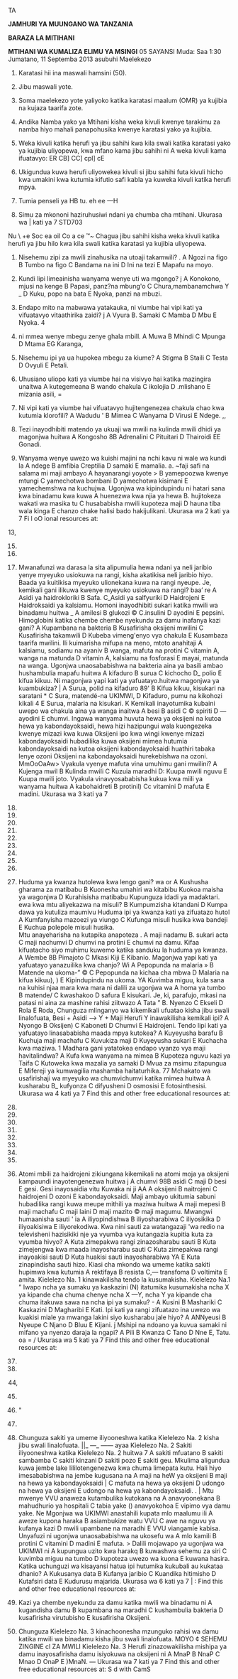 TA

**JAMHURI YA MUUNGANO WA TANZANIA**

**BARAZA LA MITIHANI**

**MTIHANI WA KUMALIZA ELIMU YA MSINGI**
05 SAYANSI
Muda: Saa 1:30 Jumatano, 11 Septemba 2013 asubuhi
Maelekezo

1. Karatasi hii ina maswali hamsini (50).

2. Jibu maswali yote.

3. Soma maelekezo yote yaliyoko katika karatasi maalum (OMR) ya kujibia na kujaza taarifa zote.

4. Andika Namba yako ya Mtihani kisha weka kivuli kwenye tarakimu za namba hiyo mahali panapohusika kwenye karatasi yako ya kujibia.

5. Weka kivuli katika herufi ya jibu sahihi kwa kila swali katika karatasi yako ya kujibia uliyopewa, kwa mfano kama jibu sahihi ni A weka kivuli kama ifuatavyo:
ER CB] CC] cpl] cE

6. Ukigundua kuwa herufi uliyowekea kivuli si jibu sahihi futa kivuli hicho kwa umakini kwa kutumia kifutio safi kabla ya kuweka kivuli katika herufi mpya.

7. Tumia penseli ya HB tu. eh ee —H

8. Simu za mkononi haziruhusiwi ndani ya chumba cha mtihani.
Ukurasa wa | kati ya 7
STD703

Nu \ +e Soc ea oil Co a ce
™~
Chagua jibu sahihi kisha weka kivuli katika herufi ya jibu hilo kwa kila swali katika karatasi ya kujibia uliyopewa.

1. Nisehemu zipi za mwili zinahusika na utoaji takamwili? .
   A Ngozi na figo B Tumbo na figo C Bandama na ini
   D Ini na tezi E Mapafu na moyo.

2. Kundi lipi limeainisha wanyama wenye uti wa mgongo? j
   A Konokono, mjusi na kenge B Papasi, panz?na mbung'o
   C Chura,mambanamchwa Y _ D Kuku, popo na bata
   E Nyoka, panzi na mbuzi.

3. Endapo mito na mabwawa yatakauka, ni viumbe hai vipi kati ya vifuatavyo vitaathirika zaidi? j
   A Vyura B. Samaki C Mamba D Mbu E Nyoka.
4

4. ni mmea wenye mbegu zenye ghala mbill.
   A Muwa B Mhindi C Mpunga D Mtama EG Karanga,

5. Nisehemu ipi ya ua hupokea mbegu za kiume?
   A Stigma B Staili C Testa D Ovyuli E Petali.

6. Uhusiano uliopo kati ya viumbe hai na visivyo hai katika mazingira unaitwa
   A kutegemeana B wando chakula C ikolojia
   D .mlishano E mizania asili, =

7. Ni vipi kati ya viumbe hai vifuatavyo hujitengenezea chakula chao kwa kutumia klorofili?
   A Wadudu ' B Mimea C Wanyama D Virusi E Ndege. ,,

8. Tezi inayodhibiti matendo ya ukuaji wa mwili na kulinda mwili dhidi ya magonjwa huitwa
   A Kongosho 8B Adrenalini C Pituitari D Thairoidi EE Gonadi.

9. Wanyama wenye uwezo wa kuishi majini na nchi kavu ni wale wa kundi la
   A ndege B amfibia Creptilia D samaki E mamalia.
a. ~faji safi na salama mi maji ambayo
   A hayanarangi yoyote > B yamepoozwa kwenye mtungi
   C yamechotwa bombani D yamechotwa kisimani
   E yamechemshwa na kuchujwa.
Ugonjwa wa kipindupindu ni hatari sana kwa binadamu kwa kuwa
   A huenezwa kwa njia ya hewa B. hujitokeza wakati wa masika tu
   C husababisha mwili kupoteza maji D hauna tiba wala kinga
   E chanzo chake halisi bado hakijulikani.
Ukurasa wa 2 kati ya 7
Fi l oO ional resources at:

13,

15.

20.

21. Mwanafunzi wa darasa la sita alipumulia hewa ndani ya neli jaribio yenye myeyuko usiokuwa na rangi, kisha akatikisa neli jaribio hiyo. Baada ya kuitikisa myeyuko ulionekana kuwa na rangi nyeupe. Je, kemikali gani ilikuwa kwenye myeyuko usiokuwa na rangi? baa’ re
   A Asidi ya haidrokloriki B Safa. C_Asidi ya salfyuriki
   D Haidrojeni E Haidroksaidi ya kalsiamu.
Homoni inayodhibiti sukari katika mwili wa binadamu huitwa _
   A amilesi B glukozi © C.insulini D ayodini E pepsini.
Himoglobini katika chembe chembe nyekundu za damu inafanya kazi gani?
   A Kupambana na bakteria B Kusafirisha oksijeni mwilini
   C Kusafirisha takamwili D Kubeba vimeng'enyo vya chakula
   E Kusambaza taarifa mwilini.
Ili kuimarisha mifupa na meno, mtoto anahitaji
   A kalsiamu, sodiamu na ayaniv B wanga, mafuta na protini
   C vitamin A, wanga na matunda D vitamin A, kalsiamu na fosforasi
   E mayai, matunda na wanga.
Ugonjwa unaosababishwa na bakteria aina ya basili ambao hushambulia mapafu huitwa
   A kifaduro B surua C kichocho D_ polio E kifua kikuu.
Ni magonjwa yapi kati ya yafuatayo.huitwa magonjwa ya kuambukiza? |
   A Surua, polid na kifaduro 89' B Kifua kikuu, kisukari na saratani *
   C Sura, matendé-na UKIMWI, D Kifaduro, pumu na kikohozi kikali 4
   E Surua, malaria na kisukari. K
Kemikali inayotumika kubaini uwepo wa chakula aina ya wanga inaitwa
   A besi B asidi C © spiriti D —ayodini E chumvi.
Ingawa wanyama huvuta hewa ya oksijeni na kutoa hewa ya kabondayoksaidi, hewa hizi hazipungui wala kuongezeka kwenye mizazi kwa kuwa
Oksijeni ipo kwa wingi kwenye mizazi kabondayoksaidi hubadilika kuwa oksijeni mimea hutumia kabondayoksaidi na kutoa oksijeni kabondayoksaidi huathiri tabaka lenye ozoni
Oksijeni na kabondayoksaidi hurekebishwa na ozoni.
MmOoOaAw>
Vyakula vyenye mafuta vina umuhimu gani mwilini?
   A Kujenga mwil B Kulinda mwili C Kuzuia maradhi
D: Kuupa mwili nguvu E Kuupa mwili joto.
Vyakula vinavyosababisha kukua kwa miili ya wanyama huitwa
   A kabohaidreti B protinil) Cc vitamini
   D mafuta E madini.
Ukurasa wa 3 kati ya 7

22.

23.

24.

25.

26.

27.

28.

30.

31.

32. Huduma ya kwanza hutolewa kwa lengo gani? wa or
   A Kushusha gharama za matibabu B Kuonesha umahiri wa kitabibu
Kuokoa maisha ya wagonjwa D Kurahisisha matibabu
Kupunguza idadi ya madaktari.
ewa kwa mtu aliyekazwa na misuli?
   B Kumpumzisha kitandani
   D Kumpa dawa ya kutuliza maumivu
Huduma ipi ya kwanza kati ya zifuatazo hutol
   A Kumfanyisha mazoezi ya viungo
   C Kufunga misuli husika kwa bandeji
   E Kuchua polepole misuli husika.
\
Mtu anayeharisha na kutapika anapoteza \.
   A maji nadamu B. sukari acta C maji nachumvi
   D chumvi na protini E chumvi na damu.
Kifaa kifuatacho siyo muhimu kuwemo katika sanduku la huduma ya kwanza.
   A Wembe 8B Pimajoto C Mkasi Kiji E Kibanio.
Magonjwa yapi kati ya yafuatayo yanazuilika kwa chanjo? Wi
   A Pepopunda na malaria » B Matende na ukoma-” ©
   C Pepopunda na kichaa cha mbwa D Malaria na kifua kikuu), )
   E Kipindupindu na ukoma. YA
Kuvimba miguu, kula sana na kuhisi njaa mara kwa mara ni dalili za ugonjwa wa
   A homa ya tumbo B matende/ C kwashakoo
   D safura E kisukari.
Je, ki, parafujo, mkasi na patasi ni aina za mashine rahisi ziitwazo
   A Tata ” B. Nyenzo C Ekseli D Rola E Roda,
Chunguza mlinganyo wa kikemikali ufuatao kisha jibu swali linalofuata,
Besi + Asidi ——> Y + Maji
Herufi Y inawakilisha kemikali ipi?
   A Nyongo B Oksijen) C Kaboneti D Chumvi E Haidrojeni.
Tendo lipi kati ya yafuatayo linasababisha maada mpya kutokea?
   A Kuyeyusha barafu B Kuchuja maji machafu C Kuvukiza maji
   D Kuyeyusha sukari E Kuchacha kwa maziwa.
1
Madhara gani yatatokea endapo vyanzo vya maji havitalindwa?
   A Kufa kwa wanyama na mimea B Kupoteza nguvu kazi ya Taifa
   C Kutoweka kwa mazalia ya samaki D Mvua za msimu zitapungua
   E Mifereji ya kumwagilia mashamba haitaturhika. 77
Mchakato wa usafirishaji wa myeyuko wa chumvichumvi katika mimea huitwa
   A kusharabu B_ kufyonza C difyusheni D osmosisi E fotosinthesisi.
Ukurasa wa 4 kati ya 7
Find this and other free educational resources at:

33.

34.

35.

36.

37.

38.

39.

40.

41. Atomi mbili za haidrojeni zikiungana kikemikali na atomi moja ya oksijeni kampaundi inayotengenezwa huitwa j
   A chumvi 98B asidi C maji D besi E gesi.
Gesi inayosaidia vitu Kuwaka ni ji AA
   A oksijeni B naitrojeni C haidrojeni D ozoni E kabondayoksaidi.
Maji ambayo ukitumia sabuni hubadilika rangi kuwa meupe mithili ya maziwa huitwa
   A maji mepesi B maji machafu C maji laini
   D maji mazito © maji magumu.
Mwangwi humaanisha sauti ' ia
   A iliyopindishwa B iliyosharabiwa C iliyosikika
   D iliyoakisiwa E iliyorekodiwa.
Kwa nini sauti za watangazaji 'wa redio na televisheni hazisikiki nje ya vyumba vya kutangazia kupitia kuta za vyumba hivyo?
   A Kuta zimepakwa rangi zinazosharabu sauti
   B Kuta zimejengwa kwa maada inayosharabu sauti
   C Kuta zimepakwa rangi inayoakisi sauti
   D Kuta huakisi sauti inayosharabiwa YA
   E Kuta zinapindisha sauti hizo.
Kiasi cha mkondo wa umeme katika sakiti hupimwa kwa kutumia
   A rektifaya B resista C,— transfoma D voltimita E amita.
Kielelezo Na. 1 kinawakilisha tendo la kusumakisha.
Kielelezo Na.1
”
Iwapo ncha ya sumaku ya kaskazini (N) itatumika kusumakisha ncha X ya kipande cha chuma chenye ncha X —Y, ncha Y ya kipande cha chuma itakuwa sawa na ncha ipi ya sumaku? -
   A Kusini B Mashariki C Kaskazini D Magharibi E Kati.
Ipi kati ya rangi zifuatazo ina uwezo wa kuakisi miale ya mwanga lakini siyo kusharabu jale hiyo?
   A ANNyeusi B Nyeupe C Njano D Bluu E Kijani. j
Mshipi na ndoano ya kuvua samaki ni mifano ya nyenzo daraja la ngapi?
   A Pili B Kwanza C Tano D Nne E, Tatu.
oa = /
Ukurasa wa 5 kati ya 7
Find this and other free educational resources at:

42.

43. 
44,

45.

46. "

47.

48. Chunguza sakiti ya umeme iliyooneshwa katika Kielelezo Na. 2 kisha jibu swali linalofuata.
||_ —_ ——
ayaa
Kielelezo Na. 2
Sakiti iliyooneshwa katika Kielelezo Na. 2 huitwa 7
   A sakiti mfuatano B sakiti sambamba C sakiti kinzani
   D sakiti pozo E sakiti geu.
Mkulima aligundua kuwa jembe lake lililotengenezwa kwa chuma limepata kutu. Hali hiyo imesababishwa na jembe kugusana na
   A maji na heW ya oksijeni B maji na hewa ya kabondayoksaidi |
   C mafuta na hewa ya oksijeni D udongo na hewa ya oksijeni
   E udongo na hewa ya kabondayoksaidi. . |
Mtu mwenye VVU anaweza kutambulika kutokana na
   A anavyoonekana B mahudhurio ya hospitali C tabia yake
() anavyokohoa E vipimo vya damu yake.
Ne
Mgonjwa wa UKIMWI anastahili kupata mlo maalumu ili
   A aweze kupona haraka B asiambukize watu VVU
   C awe na nguvu ya kufanya kazi D mwili upambane na maradhi
   E VVU viangamie kabisa.
Unyafuzi ni ugonjwa unaosababishwa na ukosefu wa
   A mlo kamili B protini C vitamini
   D madini E mafuta. >
Dalili mojawapo ya ugonjwa wa UKIMWI ni
   A kupungua uzito kwa harakq B kuwashwa sehemu za siri
   C kuvimba miguu na tumbo D kupoteza uwezo wa kuona
   E kuwana hasira.
Katika uchunguzi wa kisayansi hatua ipi hutumika kukubali au kukataa dhanio?
   A Kukusanya data B Kufanya jaribio
   C Kuandika hitimisho D Kutafsiri data
   E Kudurusu majarida.
Ukurasa wa 6 kati ya 7 |
: Find this and other free educational resources at:

49. Kazi ya chembe nyekundu za damu katika mwili wa binadamu ni
   A kugandisha damu B kupambana na maradhi
   C kushambulia bakteria D kusafirisha virutubisho
   E kusafirisha Oksijeni.

50. Chunguza Kielelezo Na. 3 kinachoonesha mzunguko rahisi wa damu katika mwili wa binadamu kisha jibu swali linalofuata.
MOYO
¢ SEHEMU ZINGINE cl
ZA MWILI
Kielelezo Na. 3
Herufi zinazowakilisha mishipa ya damu inayosafirisha damu isiyokuwa na oksijeni ni
   A MnaP B NnaP C Mnao D OnaP E )MnaN.
—
Ukurasa wa 7 kati ya 7
Find this and other free educational resources at: S d with CamS